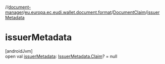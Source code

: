//[document-manager](../../../index.md)/[eu.europa.ec.eudi.wallet.document.format](../index.md)/[DocumentClaim](index.md)/[issuerMetadata](issuer-metadata.md)

# issuerMetadata

[androidJvm]\
open val [issuerMetadata](issuer-metadata.md): [IssuerMetadata.Claim](../../eu.europa.ec.eudi.wallet.document.metadata/-issuer-metadata/-claim/index.md)? = null
